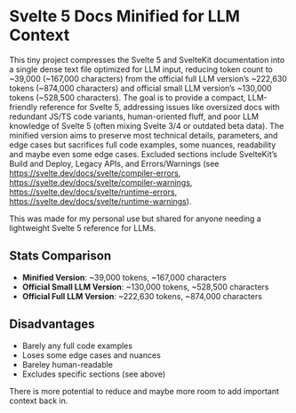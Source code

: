 # Svelte 5 Docs Minified for LLM Context

This tiny project compresses the Svelte 5 and SvelteKit documentation into a single dense text file optimized for LLM input, reducing token count to ~39,000 (~167,000 characters) from the official full LLM version’s ~222,630 tokens (~874,000 characters) and official small LLM version’s ~130,000 tokens (~528,500 characters). The goal is to provide a compact, LLM-friendly reference for Svelte 5, addressing issues like oversized docs with redundant JS/TS code variants, human-oriented fluff, and poor LLM knowledge of Svelte 5 (often mixing Svelte 3/4 or outdated beta data). The minified version aims to preserve most technical details, parameters, and edge cases but sacrifices full code examples, some nuances, readability and maybe even some edge cases. Excluded sections include SvelteKit’s Build and Deploy, Legacy APIs, and Errors/Warnings (see https://svelte.dev/docs/svelte/compiler-errors, https://svelte.dev/docs/svelte/compiler-warnings, https://svelte.dev/docs/svelte/runtime-errors, https://svelte.dev/docs/svelte/runtime-warnings).

This was made for my personal use but shared for anyone needing a lightweight Svelte 5 reference for LLMs.

## Stats Comparison
- **Minified Version**: ~39,000 tokens, ~167,000 characters
- **Official Small LLM Version**: ~130,000 tokens, ~528,500 characters
- **Official Full LLM Version**: ~222,630 tokens, ~874,000 characters

## Disadvantages
- Barely any full code examples
- Loses some edge cases and nuances
- Bareley human-readable
- Excludes specific sections (see above)

There is more potential to reduce and maybe more room to add important context back in.
